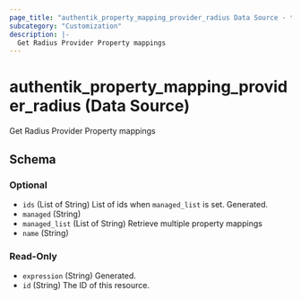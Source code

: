 ```yaml
---
page_title: "authentik_property_mapping_provider_radius Data Source - terraform-provider-authentik"
subcategory: "Customization"
description: |-
  Get Radius Provider Property mappings
---
```


# authentik_property_mapping_provider_radius (Data Source)

Get Radius Provider Property mappings



<!-- schema generated by tfplugindocs -->
## Schema

### Optional

- `ids` (List of String) List of ids when `managed_list` is set. Generated.
- `managed` (String)
- `managed_list` (List of String) Retrieve multiple property mappings
- `name` (String)

### Read-Only

- `expression` (String) Generated.
- `id` (String) The ID of this resource.
